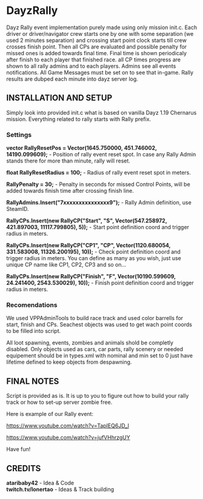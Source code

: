 # DayzRally
Dayz Rally event implementation purely made using only mission init.c. Each driver or driver/navigator crew starts one by one with some separation (we used 2 minutes separation) and crossing start point clock starts till crew crosses finish point. Then all CPs are evaluated and possible penalty for missed ones is added towards final time. Final time is shown periodicaly after finish to each player that finished race. all CP times progress are shown to all rally admins and to each players. Admins see all events notifications. All Game Messages must be set on to see that in-game. Rally results are dubped each minute into dayz server log.

## INSTALLATION AND SETUP
Simply look into provided init.c what is based on vanilla Dayz 1.19 Chernarus mission. Everything related to rally starts with Rally prefix.

### Settings
**vector RallyResetPos = Vector(1645.750000, 451.746002, 14190.099609);** - Position of rally event reset spot. In case any Rally Admin stands there for more than minute, rally will reset.

**float RallyResetRadius = 100;** - Radius of rally event reset spot in meters.

**RallyPenalty = 30;** - Penalty in seconds for missed Control Points, will be added towards finish time after crossing finish line.

**RallyAdmins.Insert("7xxxxxxxxxxxxxxx9");** - Rally Admin definition, use SteamID.

**RallyCPs.Insert(new RallyCP("Start", "S", Vector(547.258972, 421.897003, 11117.799805), 5));** - Start point definition coord and trigger radius in meters.

**RallyCPs.Insert(new RallyCP("CP1", "CP", Vector(1120.680054, 331.583008, 11326.200195), 10));** - Check point definition coord and trigger radius in meters. You can define as many as you wish, just use unique CP name like CP1, CP2, CP3 and so on...

**RallyCPs.Insert(new RallyCP("Finish", "F", Vector(10190.599609, 24.241400, 2543.530029), 10));** - Finish point definition coord and trigger radius in meters.

### Recomendations
We used VPPAdminTools to build race track and used color barrells for start, finish and CPs. Seachest objects was used to get wach point coords to be filled into script.

All loot spawning, events, zombies and animals shold be completly disabled. Only objects used as cars, car parts, rally scenery or needed equipement should be in types.xml with nominal and min set to 0 just have lifetime defined to keep objects from despawning.

## FINAL NOTES
Script is provided as is. It is up to you to figure out how to build your rally track or how to set-up server zombie free.

Here is example of our Rally event:

https://www.youtube.com/watch?v=TapIEQ6JD_I

https://www.youtube.com/watch?v=jufVHhrzgUY

Have fun!

## CREDITS
**ataribaby42** - Idea & Code </br>
**twitch.tv/lonertao** - Ideas & Track building
